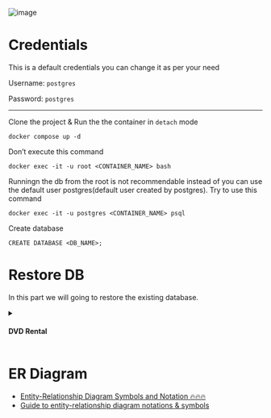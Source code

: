 ![image](https://github.com/Antony-M1/docker-postgresql/assets/96291963/7fccdff2-63f6-4aaf-9c47-3f3bb2363666)

# Credentials
This is a default credentials you can change it as per your need

Username: `postgres`

Password: `postgres`

---
Clone the project & Run the the container in `detach` mode
```
docker compose up -d
```

Don’t execute this command
```
docker exec -it -u root <CONTAINER_NAME> bash
```

Runningn the db from the root is not recommendable instead of you can use the default user postgres(default user created by postgres). Try to use this command
```
docker exec -it -u postgres <CONTAINER_NAME> psql
```

Create database
```
CREATE DATABASE <DB_NAME>;
```

# Restore DB
In this part we will going to restore the existing database.

<details>
  <summary><h4>DVD Rental<h4></summary>
  
[Document](https://www.postgresqltutorial.com/postgresql-getting-started/postgresql-sample-database/)

[Lucidchart](https://lucid.app/lucidchart/22b75a12-cbc2-49c9-8c28-74a74007c104/edit?viewport_loc=-4718%2C-2796%2C3363%2C2168%2C0_0&invitationId=inv_2d8bb63c-4508-44c7-8a4b-106e08ccd4b5)


  Summary: in this tutorial, we will introduce you to a PostgreSQL sample database that you can use for learning and practicing PostgreSQL.

We will use the DVD rental database to demonstrate the features of PostgreSQL.

The DVD rental database represents the business processes of a DVD rental store. The DVD rental database has many objects, including:

* 15 tables
* 1 trigger
* 7 views
* 8 functions
* 1 domain
* 13 sequences

### Step 1
Clone the project and open the project in any code editor like `VS-Code` & Up the container using this command
```
docker compose up -d
```
### Step 2
Move the `dvdrental.tar` file inside the container  in `home` folder using this command
```
docker cp dvdrental.tar <container_id>:/path/to/container/directory
```
Or
```
docker cp ./db/dvdrental.tar postgresql:/home/
```
![image](https://github.com/Antony-M1/docker-postgresql/assets/96291963/4d1d43e4-f6b6-4733-acb8-e4facca6192a)

### Step 3
Restore the DB before that login the DB using this command
```
docker exec -it -u postgres postgresql psql
```
Create a `DB` using this command. with the name of `dvdrental`
```
CREATE DATABASE dvdrental;
```

After creating the Database login into the container `postgresql`
```
docker exec -it postgresql bash
```
Restore using `pg_restore`
```
pg_restore -U postgres -d dvdrental dvdrental.tar
```
or 
```
pg_restore -U <username> -d <dbname> dvdrental.tar
```

For more details about the DB please check this [Link](https://www.postgresqltutorial.com/postgresql-getting-started/postgresql-sample-database/)

</details>

# ER Diagram
* [Entity-Relationship Diagram Symbols and Notation 🔥🔥🔥](https://www.lucidchart.com/pages/ER-diagram-symbols-and-meaning)
* [Guide to entity-relationship diagram notations & symbols](https://www.gleek.io/blog/er-symbols-notations)
